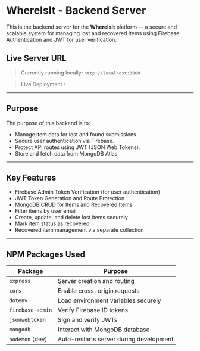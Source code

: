#  WhereIsIt - Backend Server

This is the backend server for the **WhereIsIt** platform — a secure and scalable system for managing lost and recovered items using Firebase Authentication and JWT for user verification.

##  Live Server URL

>  Currently running locally: `http://localhost:3000`

>  Live Deployment : 
---

##  Purpose

The purpose of this backend is to:

- Manage item data for lost and found submissions.
- Secure user authentication via Firebase.
- Protect API routes using JWT (JSON Web Tokens).
- Store and fetch data from MongoDB Atlas.

---

##  Key Features

-  Firebase Admin Token Verification (for user authentication)
-  JWT Token Generation and Route Protection
-  MongoDB CRUD for Items and Recovered Items
-  Filter items by user email
-  Create, update, and delete lost items securely
-  Mark item status as recovered
-  Recovered item management via separate collection

---

##  NPM Packages Used

| Package           | Purpose                                      |
|------------------|----------------------------------------------|
| `express`         | Server creation and routing                  |
| `cors`            | Enable cross-origin requests                 |
| `dotenv`          | Load environment variables securely          |
| `firebase-admin`  | Verify Firebase ID tokens                    |
| `jsonwebtoken`    | Sign and verify JWTs                         |
| `mongodb`         | Interact with MongoDB database               |
| `nodemon` (dev)   | Auto-restarts server during development      |
